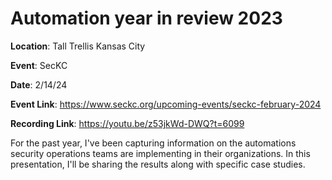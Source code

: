 # Automation year in review 2023

**Location**: Tall Trellis Kansas City

**Event**: SecKC

**Date**: 2/14/24

**Event Link**: https://www.seckc.org/upcoming-events/seckc-february-2024

**Recording Link**: https://youtu.be/z53jkWd-DWQ?t=6099

For the past year, I've been capturing information on the automations security operations teams are implementing in their organizations. In this presentation, I'll be sharing the results along with specific case studies.

